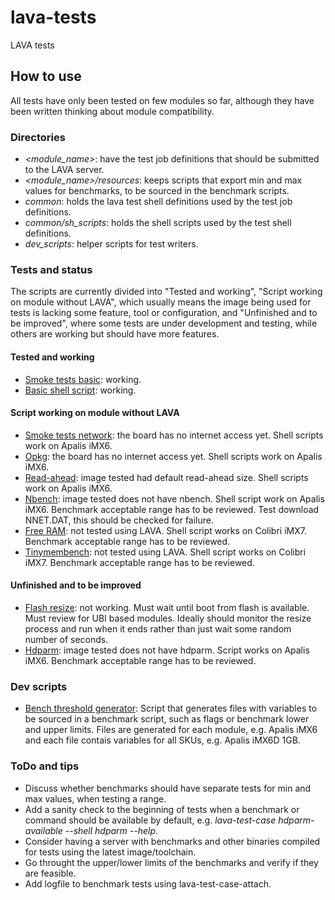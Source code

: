 # lava-tests
LAVA tests

## How to use

All tests have only been tested on few modules so far, although they have been written thinking about module compatibility.

### Directories

- *<module_name>*: have the test job definitions that should be submitted to the LAVA server.
- *<module_name>/resources*: keeps scripts that export min and max values for benchmarks, to be sourced in the benchmark scripts.
- *common*: holds the lava test shell definitions used by the test job definitions.
- *common/sh_scripts*: holds the shell scripts used by the test shell definitions.
- *dev_scripts*: helper scripts for test writers.

### Tests and status

The scripts are currently divided into "Tested and working", "Script working on module without LAVA", which usually means the image being used for tests is
lacking some feature, tool or configuration, and "Unfinished and to be improved", where some tests are under development and testing, while others are working
but should have more features.

#### Tested and working

- [Smoke tests basic](https://github.com/leograba/lava-tests/blob/master/apalis_imx6/smoke-tests-basic.yaml): working.
- [Basic shell script](https://github.com/leograba/lava-tests/blob/master/apalis_imx6/basic-shell-script.yaml): working.

#### Script working on module without LAVA

- [Smoke tests network](https://github.com/leograba/lava-tests/blob/master/apalis_imx6/smoke-tests-network.yaml): the board has no internet access yet. Shell scripts work on Apalis iMX6.
- [Opkg](https://github.com/leograba/lava-tests/blob/master/apalis_imx6/opkg.yaml): the board has no internet access yet. Shell scripts work on Apalis iMX6.
- [Read-ahead](https://github.com/leograba/lava-tests/blob/master/apalis_imx6/read_ahead.yaml): image tested had default read-ahead size. Shell scripts work on Apalis iMX6. 
- [Nbench](https://github.com/leograba/lava-tests/blob/master/apalis_imx6/nbench.yaml): image tested does not have nbench. Shell script work on Apalis iMX6. Benchmark acceptable range has to be reviewed. Test download NNET.DAT, this should be checked for failure.
- [Free RAM](https://github.com/leograba/lava-tests/blob/master/apalis_imx6/free-ram.yaml): not tested using LAVA. Shell script works on Colibri iMX7. Benchmark acceptable range has to be reviewed.
- [Tinymembench](https://github.com/leograba/lava-tests/blob/master/apalis_imx6/tinymembench.yaml): not tested using LAVA. Shell script works on Colibri iMX7. Benchmark acceptable range has to be reviewed.

#### Unfinished and to be improved

- [Flash resize](https://github.com/leograba/lava-tests/blob/master/apalis_imx6/flash_resize.yaml): not working. Must wait until boot from flash is available. Must review for UBI based modules. Ideally should monitor the resize process and run when it ends rather than just wait some random number of seconds.
- [Hdparm](https://github.com/leograba/lava-tests/blob/master/apalis_imx6/hdparm.yaml): image tested does not have hdparm. Script works on Apalis iMX6. Benchmark acceptable range has to be reviewed.

### Dev scripts

- [Bench threshold generator](https://github.com/leograba/lava-tests/blob/master/dev_scripts/threshold-generator/bench-threshold-generator.sh): Script that generates files with variables to be sourced in a benchmark script, such as flags or benchmark lower and upper limits. Files are generated for each module, e.g. Apalis iMX6 and each file contais variables for all SKUs, e.g. Apalis iMX6D 1GB.

### ToDo and tips

- Discuss whether benchmarks should have separate tests for min and max values, when testing a range.
- Add a sanity check to the beginning of tests when a benchmark or command
should be available by default, e.g. *lava-test-case hdparm-available --shell hdparm --help*.
- Consider having a server with benchmarks and other binaries compiled for tests using the latest image/toolchain.
- Go throught the upper/lower limits of the benchmarks and verify if they are feasible.
- Add logfile to benchmark tests using lava-test-case-attach.
